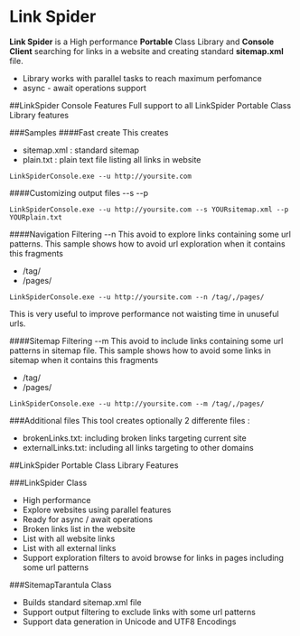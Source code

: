 Link Spider
===========

**Link Spider** is a High performance **Portable** Class Library and **Console Client** searching for links in a website and creating standard **sitemap.xml** file.

* Library works with parallel tasks to reach maximum perfomance
* async - await operations support

##LinkSpider Console Features
Full support to all LinkSpider Portable Class Library features

###Samples
####Fast create
This creates
* sitemap.xml : standard sitemap
* plain.txt   : plain text file listing all links in website

```
LinkSpiderConsole.exe --u http://yoursite.com
```
####Customizing output files --s --p
```
LinkSpiderConsole.exe --u http://yoursite.com --s YOURsitemap.xml --p YOURplain.txt
```

####Navigation Filtering --n
This avoid to explore links containing some url patterns.
This sample shows how to avoid url  exploration when it contains this fragments
* /tag/
* /pages/

```
LinkSpiderConsole.exe --u http://yoursite.com --n /tag/,/pages/
```

This is very useful to improve performance not waisting time in unuseful urls.

####Sitemap Filtering --m
This avoid to include links containing some url patterns in sitemap file.
This sample shows how to avoid some links in sitemap when it contains this fragments
* /tag/
* /pages/


```
LinkSpiderConsole.exe --u http://yoursite.com --m /tag/,/pages/
```

###Additional files
This tool creates optionally 2 differente files :
* brokenLinks.txt: including broken links targeting current site
* externalLinks.txt: including all links targeting to other domains

##LinkSpider Portable Class Library Features

###LinkSpider Class
* High performance
* Explore websites using parallel features
* Ready for async / await  operations
* Broken links list in the website 
* List with all website links
* List with all external links
* Support exploration filters to avoid browse for links in pages including some url patterns

###SitemapTarantula Class
* Builds standard sitemap.xml file
* Support output filtering to exclude links with some url patterns
* Support data generation in Unicode and UTF8 Encodings
